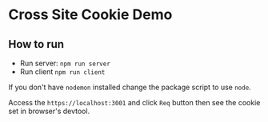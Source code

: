# Cross Site Cookie Demo

## How to run
- Run server: `npm run server`
- Run client `npm run client`

If you don't have `nodemon` installed change the package script to use `node`.

Access the `https://localhost:3001` and click `Req` button then see the cookie set in browser's devtool.
